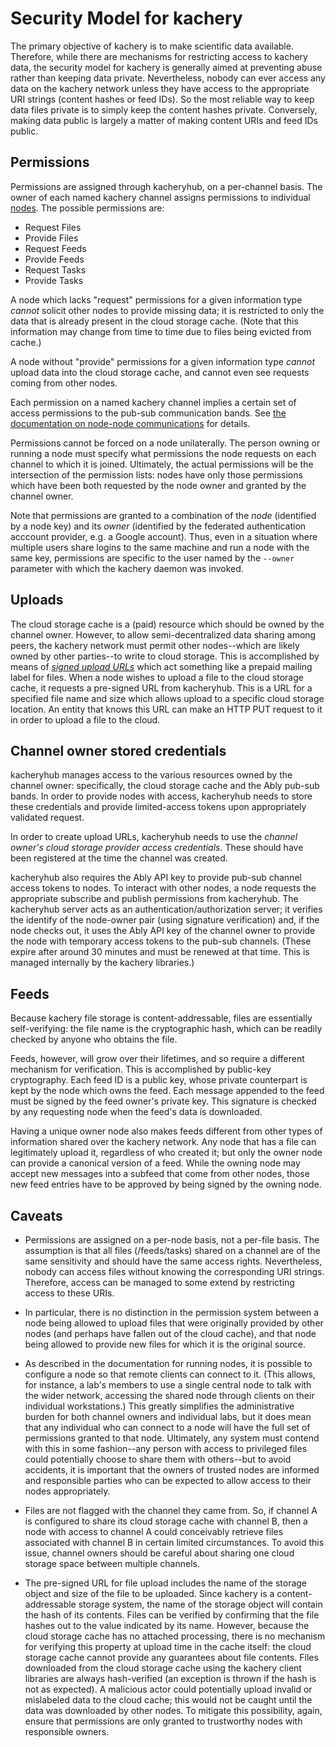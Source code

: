 # Security Model for kachery

The primary objective of kachery is to make scientific data available. Therefore, while there are mechanisms for restricting access to kachery data, the security model for kachery is generally aimed at preventing abuse rather than keeping data private. Nevertheless, nobody can ever access any data on the kachery network unless they have access to the appropriate URI strings (content hashes or feed IDs). So the most reliable way to keep data files private is to simply keep the content hashes private. Conversely, making data public is largely a matter of making content URIs and feed IDs public.

## Permissions

Permissions are assigned through kacheryhub, on a per-channel
basis. The owner of each named kachery channel assigns permissions to
individual [nodes](./node.md). The possible permissions are:

* Request Files
* Provide Files
* Request Feeds
* Provide Feeds
* Request Tasks
* Provide Tasks

A node which lacks "request" permissions for a given information
type *cannot* solicit other nodes to provide missing data; it is
restricted to only the data that is already present in the
cloud storage cache. (Note that this information may change from
time to time due to files being evicted from cache.)

A node without "provide" permissions for a given information type
*cannot* upload data into the cloud storage cache, and cannot even
see requests coming from other nodes.

Each permission on a named kachery channel implies a certain set of
access permissions to the pub-sub communication bands. See
[the documentation on node-node communications](./node.md#coordinating_communications)
for details.

Permissions cannot be forced on a node unilaterally. The person owning
or running a node must specify what permissions the node requests on
each channel to which it is joined. Ultimately, the actual permissions
will be the intersection of the permission lists: nodes have only
those permissions which have been both requested by the node owner
and granted by the channel owner.

Note that permissions are granted to a combination of the *node*
(identified by a node key) and its *owner* (identified by the federated
authentication acccount provider, e.g. a Google account). Thus, even in a
situation where multiple users share logins to the same machine and run
a node with the same key, permissions are specific to the user named by
the `--owner` parameter with which the kachery daemon was invoked.

## Uploads

The cloud storage cache is a (paid) resource which should be owned by the
channel owner. However, to allow semi-decentralized data sharing among peers,
the kachery network must permit other nodes--which are likely owned by
other parties--to write to cloud storage. This is accomplished by means of
*[signed upload URLs](https://cloud.google.com/storage/docs/access-control/signed-urls)*
which act something like a prepaid mailing label for files. When a node wishes to
upload a file to the cloud storage cache, it requests a pre-signed URL
from kacheryhub. This is a URL for a specified file name and size which
allows upload to a specific cloud storage location. An entity that knows this
URL can make an HTTP PUT request to it in order to upload a file to the cloud.

## Channel owner stored credentials

kacheryhub manages access to the various resources owned by the channel
owner: specifically, the cloud storage cache and the Ably pub-sub bands.
In order to provide nodes with access, kacheryhub needs to store
these credentials and provide limited-access tokens upon
appropriately validated request.

In order to create upload URLs, kacheryhub needs to use the
*channel owner's cloud storage provider access credentials*. These should
have been registered at the time the channel was created.

kacheryhub also requires the Ably API key to provide pub-sub channel
access tokens to nodes. To interact with other nodes, a node requests
the appropriate subscribe and publish permissions from kacheryhub.
The kacheryhub server acts as an authentication/authorization server;
it verifies the identify of the node-owner pair (using signature verification)
and, if the node checks out, it uses the Ably API key of the channel owner
to provide the node with temporary access tokens to the pub-sub channels.
(These expire after around 30 minutes and must be renewed at that time. This is managed internally by the kachery libraries.)

## Feeds

Because kachery file storage is content-addressable, files are essentially
self-verifying: the file name is the cryptographic hash, which can
be readily checked by anyone who obtains the file.

Feeds, however, will grow over their lifetimes, and so require a different
mechanism for verification. This is accomplished by public-key cryptography.
Each feed ID is a public key, whose private counterpart is kept by the node
which owns the feed. Each message appended to the feed must be signed
by the feed owner's private key. This signature is checked by any
requesting node when the feed's data is downloaded.

Having a unique owner node also makes feeds different from other
types of information shared over the kachery network. Any node that
has a file can legitimately upload it, regardless of who
created it; but only the owner node can provide a
canonical version of a feed. While the owning node may accept
new messages into a subfeed that come from other nodes, those
new feed entries have to be approved by being signed by the
owning node.

## Caveats

* Permissions are assigned on a per-node basis, not a per-file basis.
The assumption is that all files (/feeds/tasks) shared on a channel
are of the same sensitivity and should have the same access rights. Nevertheless, nobody can access files without knowing the corresponding URI strings. Therefore, access can be managed to some extend by restricting access to these URIs.

* In particular, there is no distinction in the
permission system between a node being allowed to upload files that were
originally provided by other nodes (and perhaps have fallen out of the
cloud cache), and that node being allowed to provide new files for which
it is the original source.

* As described in the documentation for running nodes, it is possible
to configure a node so that remote clients can connect to it. (This allows,
for instance, a lab's members to use a single central node to talk with the
wider network, accessing the shared node through clients on their individual
workstations.) This greatly simplifies the administrative burden for both
channel owners and individual labs, but it does mean that any individual
who can connect to a node will have the full set of permissions granted to that node.
Ultimately, any system must contend with this in some fashion--any person
with access to privileged files could potentially choose to share them with
others--but to avoid accidents, it is important that the owners of trusted nodes
are informed and responsible parties who can be expected to allow access to
their nodes appropriately.

* Files are not flagged with the channel they came from. So, if channel A
is configured to share its cloud storage cache with channel B,
then a node with access to channel A could conceivably retrieve files associated
with channel B in certain limited circumstances. To avoid this issue, channel
owners should be careful about sharing one cloud storage space between multiple channels.

* The pre-signed URL for file upload includes the name of the storage object and size of the file to
be uploaded. Since kachery is a content-addressable
storage system, the name of the storage object will contain the hash of its contents.
Files can be verified by confirming that the file hashes out to the value indicated
by its name.
However, because the cloud storage cache has no attached processing, there is no
mechanism for verifying this property at upload time in the cache itself: the cloud
storage cache cannot provide any guarantees about file contents.
Files downloaded from the cloud storage cache using the kachery client libraries are always hash-verified (an exception is thrown if the hash is not as expected).
A malicious actor could potentially upload invalid or mislabeled data
to the cloud cache; this would not be caught until the data was downloaded
by other nodes. To mitigate this possibility, again, ensure that permissions
are only granted to trustworthy nodes with responsible owners.
